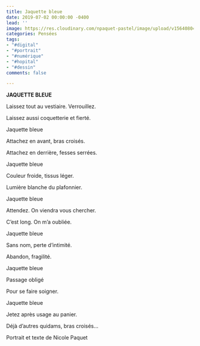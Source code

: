 ```yaml
---
title: Jaquette bleue
date: 2019-07-02 00:00:00 -0400
lead: ''
image: https://res.cloudinary.com/npaquet-pastel/image/upload/v1564080476/Jaquette%20bleue.jpg
categories: Pensées
tags:
- "#digital"
- "#portrait"
- "#numérique"
- "#hopital"
- "#dessin"
comments: false

---
```

**JAQUETTE BLEUE**

Laissez tout au vestiaire. Verrouillez.

Laissez aussi coquetterie et fierté.

Jaquette bleue

Attachez en avant, bras croisés.

Attachez en derrière, fesses serrées.

Jaquette bleue

Couleur froide, tissus léger.

Lumière blanche du plafonnier.

Jaquette bleue

Attendez. On viendra vous chercher.

C’est long. On m’a oubliée.

Jaquette bleue

Sans nom, perte d’intimité.

Abandon, fragilité.

Jaquette bleue

Passage obligé

Pour se faire soigner.

Jaquette bleue

Jetez après usage au panier.

Déjà d’autres quidams, bras croisés…

Portrait et texte de Nicole Paquet